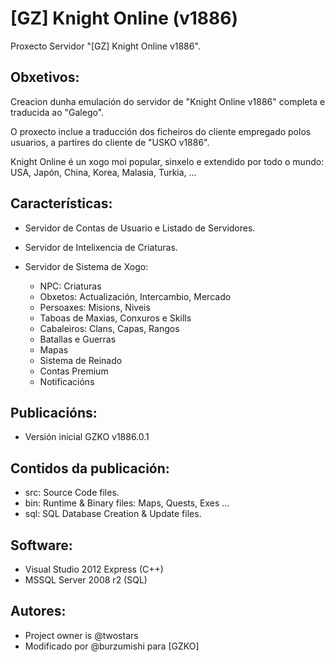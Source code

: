 [GZ] Knight Online (v1886)
==========================


Proxecto Servidor "[GZ] Knight Online v1886".


Obxetivos:
----------

Creacion dunha emulación do servidor de "Knight Online v1886" completa e traducida ao "Galego".

O proxecto inclue a traducción dos ficheiros do cliente empregado polos usuarios, a partires do cliente de "USKO v1886".

Knight Online é un xogo moi popular, sinxelo e extendido por todo o mundo: USA, Japón, China, Korea, Malasia, Turkia, ...


Características:
----------------

 - Servidor de Contas de Usuario e Listado de Servidores.
 - Servidor de Intelixencia de Criaturas.
 - Servidor de Sistema de Xogo:

	* NPC: Criaturas
	* Obxetos: Actualización, Intercambio, Mercado
	* Persoaxes: Misions, Niveis
	* Taboas de Maxias, Conxuros e Skills
	* Cabaleiros: Clans, Capas, Rangos
	* Batallas e Guerras
	* Mapas
	* Sistema de Reinado
	* Contas Premium
	* Notificacións


Publicacións:
-------------

 - Versión inicial GZKO v1886.0.1


Contidos da publicación:
------------------------

 - src: Source Code files.
 - bin: Runtime & Binary files: Maps, Quests, Exes ...
 - sql: SQL Database Creation & Update files.


Software:
---------

* Visual Studio 2012 Express (C++)
* MSSQL Server 2008 r2 (SQL)


Autores:
--------

* Project owner is @twostars
* Modificado por @burzumishi para [GZKO]

